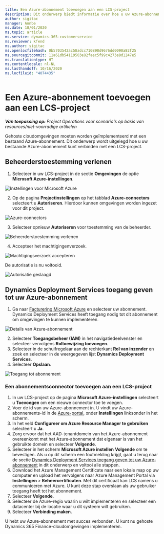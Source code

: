 ```yaml
---
title: Een Azure-abonnement toevoegen aan een LCS-project
description: Dit onderwerp biedt informatie over hoe u uw Azure-abonnement kunt verbinden met een LCS-project.
author: sigitac
manager: Annbe
ms.date: 10/01/2020
ms.topic: article
ms.service: dynamics-365-customerservice
ms.reviewer: kfend
ms.author: sigitac
ms.openlocfilehash: 0b5703542ac58adcc710890d9676dd0090a82f25
ms.sourcegitcommit: 11a61db54119503e82faec5f99c4273e8d1247e5
ms.translationtype: HT
ms.contentlocale: nl-NL
ms.lasthandoff: 10/16/2020
ms.locfileid: "4074435"
---
```

# <a name="add-an-azure-subscription-to-lcs-project"></a>Een Azure-abonnement toevoegen aan een LCS-project

_**Van toepassing op:** Project Operations voor scenario's op basis van resources/niet-voorradige artikelen_

Gehoste cloudomgevingen moeten worden geïmplementeerd met een bestaand Azure-abonnement. Dit onderwerp wordt uitgelegd hoe u uw bestaande Azure-abonnement kunt verbinden met een LCS-project. 

## <a name="grant-admin-consent"></a>Beheerderstoestemming verlenen

1. Selecteer in uw LCS-project in de sectie **Omgevingen** de optie **Microsoft Azure-instellingen**.

![Instellingen voor Microsoft Azure](./media/1MicrosoftAzureSettings.png)

2. Op de pagina **Projectinstellingen** op het tabblad **Azure-connectors** selecteert u **Autoriseren**. Hierdoor kunnen omgevingen worden ingezet voor dit project.

![Azure-connectors](./media/2AzureConnectors.png)

3. Selecteer opnieuw **Autoriseren** voor toestemming van de beheerder.

![Beheerderstoestemming verlenen](./media/3GrantAdminConsent.png)

4. Accepteer het machtigingenverzoek.

![Machtigingsverzoek accepteren](./media/4AcceptPermissionRequest.png)

De autorisatie is nu voltooid. 

![Autorisatie geslaagd](./media/5AuthorizationComplete.png)

## <a name="provide-dynamics-deployment-services-access-to-your-azure-subscription"></a><a name="provide"></a>Dynamics Deployment Services toegang geven tot uw Azure-abonnement

1. Ga naar [Facturering Microsoft Azure](https://portal.azure.com/#blade/Microsoft\_Azure\_Billing/SubscriptionsBlade) en selecteer uw abonnement. Dynamics Deployment Services heeft toegang nodig tot dit abonnement om omgevingen te kunnen implementeren.

![Details van Azure-abonnement](./media/6AzureSubscription.png)

2. Selecteer **Toegangsbeheer (IAM)** in het navigatiedeelvenster en selecteer vervolgens **Roltoewijzing toevoegen**.
3. Selecteer in de schuifregelaar aan de rechterkant **Rol van inzender** en zoek en selecteer in de weergegeven lijst **Dynamics Deployment Services**. 
4. Selecteer **Opslaan**.

![Toegang tot abonnement](./media/7SubscriptionAccess.png)

### <a name="add-a-subscription-connector-to-an-lcs-project"></a>Een abonnementsconnector toevoegen aan een LCS-project

1. In uw LCS-project op de pagina **Microsoft Azure-instellingen** selecteert u **Toevoegen** om een nieuwe connector toe te voegen.
2. Voer de id van uw Azure-abonnement in. U vindt uw Azure-abonnements-id in de [Azure-portal](https://ms.portal.azure.com/), onder **Instellingen** linksonder in het scherm.
3. In het veld **Configureer om Azure Resource Manager te gebruiken** selecteert u **Ja**.
4. Zorg ervoor dat het AAD-tenantdomein van het Azure-abonnement overeenkomt met het Azure-abonnement dat eigenaar is van het gebruikte domein en selecteer **Volgende**.
5. Selecteer in het scherm **Microsoft Azure instellen** **Volgende** om te bevestigen. Als u op dit scherm een foutmelding krijgt, gaat u terug naar de sectie [Dynamics Deployment Services toegang geven tot uw Azure-abonnement](#provide) in dit onderwerp en voltooi alle stappen.
6. Download het Azure Management Certificate naar een lokale map op uw computer en upload het vervolgens naar Azure Management Portal via **Instellingen** > **Beheercertificaten**. Met dit certificaat kan LCS namens u communiceren met Azure. U kunt deze stap overslaan als uw gebruiker toegang heeft tot het abonnement.
7. Selecteer **Volgende**.
8. Selecteer de Azure-regio waarin u wilt implementeren en selecteer een datacenter bij de locatie waar u dit systeem wilt gebruiken.
9.  Selecteer **Verbinding maken**.

U hebt uw Azure-abonnement met succes verbonden. U kunt nu gehoste Dynamics 365 Finance-cloudomgevingen implementeren.


